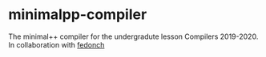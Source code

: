 # minimalpp-compiler
The minimal++ compiler for the undergradute lesson Compilers 2019-2020.
In collaboration with [fedonch](https://github.com/fedonch)
